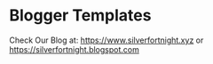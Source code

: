 # Blogger Templates
Check Our Blog at: https://www.silverfortnight.xyz or https://silverfortnight.blogspot.com
